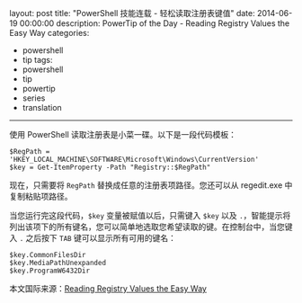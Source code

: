﻿layout: post
title: "PowerShell 技能连载 - 轻松读取注册表键值"
date: 2014-06-19 00:00:00
description: PowerTip of the Day - Reading Registry Values the Easy Way
categories:
- powershell
- tip
tags:
- powershell
- tip
- powertip
- series
- translation
---
使用 PowerShell 读取注册表是小菜一碟。以下是一段代码模板：

    $RegPath = 'HKEY_LOCAL_MACHINE\SOFTWARE\Microsoft\Windows\CurrentVersion'
    $key = Get-ItemProperty -Path "Registry::$RegPath"

现在，只需要将 `RegPath` 替换成任意的注册表项路径。您还可以从 regedit.exe 中复制粘贴项路径。

当您运行完这段代码，`$key` 变量被赋值以后，只需键入 `$key` 以及 `.`，智能提示将列出该项下的所有键名，您可以简单地选取您希望读取的键。在控制台中，当您键入 `.` 之后按下 `TAB` 键可以显示所有可用的键名：

    $key.CommonFilesDir
    $key.MediaPathUnexpanded
    $key.ProgramW6432Dir

<!--more-->
本文国际来源：[Reading Registry Values the Easy Way](http://community.idera.com/powershell/powertips/b/tips/posts/reading-registry-values-the-easy-way)
